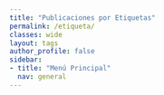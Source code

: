 ```yaml
---
title: "Publicaciones por Etiquetas"
permalink: /etiqueta/
classes: wide
layout: tags
author_profile: false
sidebar:
- title: "Menú Principal"
  nav: general
---
```

